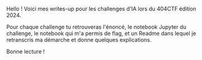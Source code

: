 Hello ! Voici mes writes-up pour les challenges d'IA lors du 404CTF édition 2024.

Pour chaque challenge tu retrouveras l'énoncé, le notebook Jupyter du challenge, le notebook qui m'a permis de flag, et un Readme dans lequel je retranscris ma démarche et donne quelques explications. 

Bonne lecture ! 
